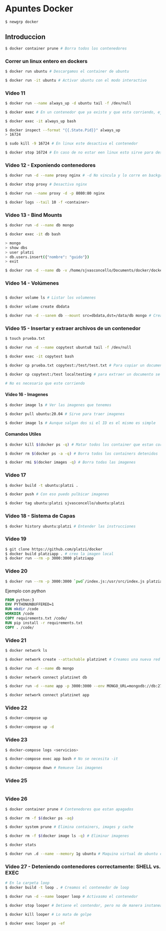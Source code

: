# Apuntes Docker

```
$ newgrp docker
```


## Introduccion 


```bash
$ docker container prune # Borra todos los contenedores
```
### Correr un linux entero en dockers

```bash
$ docker run ubuntu # Descargamos el container de ubuntu

$ docker run -it ubuntu # Activar ubuntu con el modo interactivo

```



### Video 11

```bash
$ docker run --name always_up -d ubuntu tail -f /dev/null

$ docker exec # En un contenedor que ya existe y que esta corriendo, ejecutar un proceso

$ docker exec -it always_up bash

$ docker inspect --format "{{.State.Pid}}" always_up
> 16724

$ sudo kill -9 16724 # En linux este desactiva el contenedor

$ docker stop 16724 # En caso de no estar een linux esto sirve para desactivar el contenedor.
```
### Video 12 - Exponiendo contenedores
```bash
$ docker run -d --name proxy nginx # -d No vincula y lo corre en background

$ docker stop proxy # Desactiva nginx

$ docker run --name proxy -d -p 8080:80 nginx

$ docker logs --tail 10 -f <container>
```

### Video 13 - Bind Mounts

```bash
$ docker run -d --name db mongo

$ docker exec -it db bash

> mongo
> show dbs
> user platzi
> db.users.insert({"nombre": "guido"})
> exit

$ docker run -d --name db -v /home/sjvasconcello/Documents/docker/dockerdata/mongodata:/data/db # Con esto puedo crear un bind mounts
```

### Video 14 - Volúmenes
```bash

$ docker volume ls # Listar los volumenes

$ docker volume create dbdata

$ docker run -d --sanem db --mount src=dbdata,dst=/data/db mongo # Creamos un contenedor de mongo con un volumen asignado

```

### Video 15 - Insertar y extraer archivos de un contenedor
```bash
$ touch prueba.txt

$ docker run -d --name copytest ubuntu8 tail -f /dev/null

$ docker exec -it copytest bash

$ docker cp prueba.txt copytest:/test/test.txt # Para copiar un documento en un contenedor de docker

$ docker cp copytest:/test localtesting # para extraer un documento se realiza al revez

# No es necesario que este corriendo

```
#### Video 16 - Imagenes

```bash
$ docker image ls # Ver las imagenes que tenemos

$ docker pull ubuntu:20.04 # Sirve para traer imagenes

$ docker image ls # Aunque salgan dos si el ID es el mismo es simple
```

#### Comandos Utiles

```bash
$ docker kill $(docker ps -q) # Matar todos los container que estan corriendo

$ docker rm $(docker ps -a -q) # Borra todos los containers detenidos

$ docker rmi $(docker images -q) # Borra todas las imagenes

```

### Video 17

```bash
$ docker build -t ubuntu:platzi .

$ docker push # Con eso puedo pulbicar imagenes

$ docker tag ubuntu:platzi sjvasconcello/ubuntu:platzi

```

### Video 18 - Sistema de Capas

```bash
$ docker history ubuntu:platzi # Entender las instrucciones
```

### Video 19
```bash
$ git clone https://github.com/platzi/docker
$ docker build platziapp . # creo la imagen local
$ docker run --rm -p 3000:3000 platziapp
```

### Video 20
```bash
$ docker run --rm -p 3000:3000 `pwd`/index.js:/usr/src/index.js platziapp 

```
Ejemplo con python
```Dockerfile
FROM python:3
ENV PYTHONUNBUFFERED=1
RUN mkdir /code
WORKDIR /code
COPY requirements.txt /code/
RUN pip install -r requirements.txt
COPY . /code/
```

### Video 21
```bash
$ docker network ls

$ docker network create --attachable platzinet # Creamos una nueva red y usamos --attachable para que otros contenedores se puedan conectar a ella

$ docker run -d --name db mongo

$ docker network connect platzinet db

$ docker run -d --name app -p 3000:3000 --env MONGO_URL=mongodb://db:27017/test platziapp

$ docker network connect platzinet app

```

### Video 22

```bash
$ docker-compose up

$ docker-compose up -d
```

### Video 23
```bash
$ docker-compose logs <servicios>

$ docker-compose exec app bash # No se necesita -it

$ docker-compose down # Remueve las imagenes
```

### Video 25
```bash

```

### Video 26
```bash
$ docker container prune # Contenedores que estan apagados

$ docker rm -f $(docker ps -aq)

$ docker system prune # Elimina containers, images y cache

$ docker rm -f $(docker image ls -q) # Eliminar imagenes 

$ docker stats

$ docker run .d --name --memory 1g ubuntu # Maquina virtual de ubuntu con 1 gigabyte
```

### Video 27 - Deteniendo contenedores correctamente: SHELL vs. EXEC
```bash
# En la carpeta loop
$ docker build -t loop . # Creamos el contenedor de loop

$ docker run -d --name looper loop # Activasmo el contenedor

$ docker stop looper # Detiene el contendor, pero no de manera instanea

$ docker kill looper # Lo mata de golpe

$ docker exec looper ps -ef
```

### 
```bash

```


### 
```bash

```


### 
```bash

```


### 
```bash

```


### 
```bash

```


